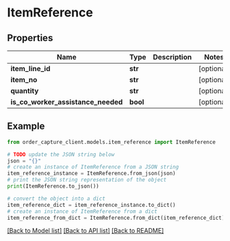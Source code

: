 # ItemReference


## Properties

Name | Type | Description | Notes
------------ | ------------- | ------------- | -------------
**item_line_id** | **str** |  | [optional] 
**item_no** | **str** |  | [optional] 
**quantity** | **str** |  | [optional] 
**is_co_worker_assistance_needed** | **bool** |  | [optional] 

## Example

```python
from order_capture_client.models.item_reference import ItemReference

# TODO update the JSON string below
json = "{}"
# create an instance of ItemReference from a JSON string
item_reference_instance = ItemReference.from_json(json)
# print the JSON string representation of the object
print(ItemReference.to_json())

# convert the object into a dict
item_reference_dict = item_reference_instance.to_dict()
# create an instance of ItemReference from a dict
item_reference_from_dict = ItemReference.from_dict(item_reference_dict)
```
[[Back to Model list]](../README.md#documentation-for-models) [[Back to API list]](../README.md#documentation-for-api-endpoints) [[Back to README]](../README.md)


